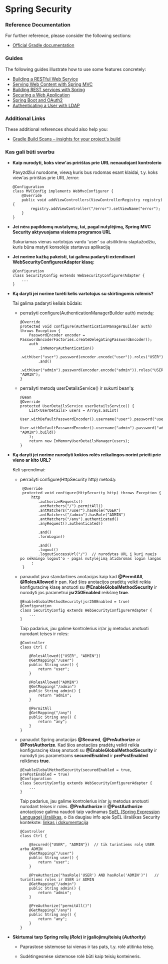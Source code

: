 # Spring Security

### Reference Documentation
For further reference, please consider the following sections:

* [Official Gradle documentation](https://docs.gradle.org)

### Guides
The following guides illustrate how to use some features concretely:

* [Building a RESTful Web Service](https://spring.io/guides/gs/rest-service/)
* [Serving Web Content with Spring MVC](https://spring.io/guides/gs/serving-web-content/)
* [Building REST services with Spring](https://spring.io/guides/tutorials/bookmarks/)
* [Securing a Web Application](https://spring.io/guides/gs/securing-web/)
* [Spring Boot and OAuth2](https://spring.io/guides/tutorials/spring-boot-oauth2/)
* [Authenticating a User with LDAP](https://spring.io/guides/gs/authenticating-ldap/)

### Additional Links
These additional references should also help you:

* [Gradle Build Scans – insights for your project's build](https://scans.gradle.com#gradle)

### Kas gali būti svarbu

- __Kaip nurodyti, koks view'as pririštas prie URL nenaudojant kontrolerio__
    
    Pavyzdžiui nurodome, viewą kuris bus rodomas esant klaidai, t.y. koks view'as pririštas prie URL /error:

    ```
    @Configuration
    class MVCConfig implements WebMvcConfigurer {
        @Override
        public void addViewControllers(ViewControllerRegistry registry) {
            registry.addViewController("/error").setViewName("error");
        }
    }
    ```
- __Jei nėra papildomų nustatymų, tai, pagal nutylėjimą, Spring MVC Security aktyvuojama visiems programos URL__
    
    Sukuriamas vienas vartotojas vardu 'user' su atsitiktiniu slaptažodžiu, kuris būna matyti konsolėje 
    startavus aplikaciją
    
- __Jei norime kažką pakeisti, tai galima padaryti extendinant WebSecurityConfigurerAdapter klasę:__
    ```
    @Configuration
    class SecurityConfig extends WebSecurityConfigurerAdapter {
        ...
    }
    ```
- __Ką daryti jei norime turėti kelis vartotojus su skirtingomis rolėmis?__
    
    Tai galima padaryti keliais būdais:

    - perrašyti configure(AuthenticationManagerBuilder auth) metodą:
        ```
        @Override
        protected void configure(AuthenticationManagerBuilder auth) throws Exception {
            PasswordEncoder encoder = PasswordEncoderFactories.createDelegatingPasswordEncoder();
            auth
                .inMemoryAuthentication()
                .withUser("user").password(encoder.encode("user")).roles("USER")
                .and()
                .withUser("admin").password(encoder.encode("admin")).roles("USER", "ADMIN");
        }
        ``` 
        
    - perrašyti metodą userDetailsService() ir sukurti bean'ą: 
        ```
        @Bean
        @Override
        protected UserDetailsService userDetailsService() {
            List<UserDetails> users = Arrays.asList(
                User.withDefaultPasswordEncoder().username("user").password("user").roles("USER").build(),
                User.withDefaultPasswordEncoder().username("admin").password("admin").roles("USER", "ADMIN").build()
            );
            return new InMemoryUserDetailsManager(users);
        }

        ```
- __Ką daryti jei norime nurodyti kokios rolės reikalingos norint prieiti prie vieno ar kito URL?__
    
    Keli sprendimai:
    
    - perrašyti configure(HttpSecurity http) metodą:
        ```
         @Override
         protected void configure(HttpSecurity http) throws Exception {
             http
                .authorizeRequests()
                .antMatchers("/").permitAll()
                .antMatchers("/user").hasRole("USER")
                .antMatchers("/admin").hasRole("ADMIN")
                .antMatchers("/any").authenticated()
                .anyRequest().authenticated()
                
                .and()
                .formLogin()
                
                .and()
                .logout()
                .logoutSuccessUrl("/")  // nurodytas URL į kurį nueis po sėkmingo logout'o - pagal nutylėjimą atidaromas login langas
             ;
         }

        ```
        
    - panaudot java standartines anotacijas kaip kad __@PermitAll__, __@RolesAllowed__ ir pan.
        Kad šios anotacijos pradėtų veikti reikia konfiguracinę klasę anotuoti su __@EnableGlobalMethodSecurity__ ir 
        nurodyti jos parametrui __jsr250Enabled__ reikšmę __true__.
        ```
        @EnableGlobalMethodSecurity(jsr250Enabled = true)
        @Configuration
        class SecurityConfig extends WebSecurityConfigurerAdapter {
            ...
        }

        ```
        
        Taip padarius, jau galime kontrolerius ir/ar jų metodus anotuoti nurodant teises ir roles:
        ```
        @Controller
        class Ctrl {
        
            @RolesAllowed({"USER", "ADMIN"})
            @GetMapping("/user")
            public String user() {
                return "user";
            }
        
            @RolesAllowed("ADMIN")
            @GetMapping("/admin")
            public String admin() {
                return "admin";
            }
        
            @PermitAll
            @GetMapping("/any")
            public String any() {
                return "any";
            }
        }
        ```

    - panaudot Spring anotacijas __@Secured__, __@PreAuthorize__ ar __@PostAuthorize__.
        Kad šios anotacijos pradėtų veikti reikia konfiguracinę klasę anotuoti su __@EnableGlobalMethodSecurity__ ir 
                nurodyti jos parametrams __securedEnabled__ ir __prePostEnabled__ reikšmes __true__.
        ```
        @EnableGlobalMethodSecurity(securedEnabled = true, prePostEnabled = true)
        @Configuration
        class SecurityConfig extends WebSecurityConfigurerAdapter {
            ...
        }
        ```    
        
        Taip padarius, jau galime kontrolerius ir/ar jų metodus anotuoti nurodant teises ir roles. 
        __@PreAuthorize__ ir __@PostAuthorize__ anotacijose galima naudoti taip vadinamas 
        [SpEL (Spring Expression Language) išraiškas](https://docs.spring.io/spring/docs/current/spring-framework-reference/core.html#expressions),
        o čia daugiau info apie SpEL išraiškas Security kontekste: [linkas į dokumentaciją](https://docs.spring.io/spring-security/site/docs/current/reference/html5/#el-access)
        ```
        @Controller
        class Ctrl {
        
            @Secured({"USER", "ADMIN"})  // tik turintiems rolę USER arba ADMIN  
            @GetMapping("/user")
            public String user() {
                return "user";
            }
        
            @PreAuthorize("hasRole('USER') AND hasRole('ADMIN')")   // turintiems roles ir USER ir ADMIN  
            @GetMapping("/admin")
            public String admin() {
                return "admin";
            }
        
            @PreAuthorize("permitAll()")
            @GetMapping("/any")
            public String any() {
                return "any";
            }
        }
        ```         
                
- __Skirtumai tarp Spring rolių (_Role_) ir įgaliojimų/teisių (_Authority_)__  
    
    - Paprastose sistemose tai vienas ir tas pats, t.y. rolė atitinka teisę.
    
    - Sudėtingesnėse sistemose rolė būti kaip teisių konteineris.
